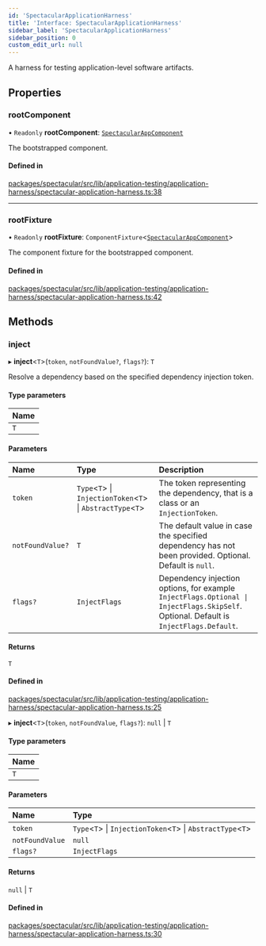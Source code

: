 ```yaml
---
id: 'SpectacularApplicationHarness'
title: 'Interface: SpectacularApplicationHarness'
sidebar_label: 'SpectacularApplicationHarness'
sidebar_position: 0
custom_edit_url: null
---
```


A harness for testing application-level software artifacts.

## Properties

### rootComponent

• `Readonly` **rootComponent**:
[`SpectacularAppComponent`](../classes/SpectacularAppComponent.md)

The bootstrapped component.

#### Defined in

[packages/spectacular/src/lib/application-testing/application-harness/spectacular-application-harness.ts:38](https://github.com/ngworker/ngworker/blob/c91c5ac/packages/spectacular/src/lib/application-testing/application-harness/spectacular-application-harness.ts#L38)

---

### rootFixture

• `Readonly` **rootFixture**:
`ComponentFixture`\<[`SpectacularAppComponent`](../classes/SpectacularAppComponent.md)\>

The component fixture for the bootstrapped component.

#### Defined in

[packages/spectacular/src/lib/application-testing/application-harness/spectacular-application-harness.ts:42](https://github.com/ngworker/ngworker/blob/c91c5ac/packages/spectacular/src/lib/application-testing/application-harness/spectacular-application-harness.ts#L42)

## Methods

### inject

▸ **inject**\<`T`\>(`token`, `notFoundValue?`, `flags?`): `T`

Resolve a dependency based on the specified dependency injection token.

#### Type parameters

| Name |
| :--- |
| `T`  |

#### Parameters

| Name             | Type                                                              | Description                                                                                                                           |
| :--------------- | :---------------------------------------------------------------- | :------------------------------------------------------------------------------------------------------------------------------------ |
| `token`          | `Type`\<`T`\> \| `InjectionToken`\<`T`\> \| `AbstractType`\<`T`\> | The token representing the dependency, that is a class or an `InjectionToken`.                                                        |
| `notFoundValue?` | `T`                                                               | The default value in case the specified dependency has not been provided. Optional. Default is `null`.                                |
| `flags?`         | `InjectFlags`                                                     | Dependency injection options, for example `InjectFlags.Optional \| InjectFlags.SkipSelf`. Optional. Default is `InjectFlags.Default`. |

#### Returns

`T`

#### Defined in

[packages/spectacular/src/lib/application-testing/application-harness/spectacular-application-harness.ts:25](https://github.com/ngworker/ngworker/blob/c91c5ac/packages/spectacular/src/lib/application-testing/application-harness/spectacular-application-harness.ts#L25)

▸ **inject**\<`T`\>(`token`, `notFoundValue`, `flags?`): `null` \| `T`

#### Type parameters

| Name |
| :--- |
| `T`  |

#### Parameters

| Name            | Type                                                              |
| :-------------- | :---------------------------------------------------------------- |
| `token`         | `Type`\<`T`\> \| `InjectionToken`\<`T`\> \| `AbstractType`\<`T`\> |
| `notFoundValue` | `null`                                                            |
| `flags?`        | `InjectFlags`                                                     |

#### Returns

`null` \| `T`

#### Defined in

[packages/spectacular/src/lib/application-testing/application-harness/spectacular-application-harness.ts:30](https://github.com/ngworker/ngworker/blob/c91c5ac/packages/spectacular/src/lib/application-testing/application-harness/spectacular-application-harness.ts#L30)
